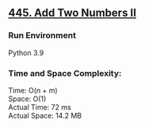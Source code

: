 ## [445. Add Two Numbers II](https://leetcode.com/problems/add-two-numbers-ii/)

### Run Environment
Python 3.9

### Time and Space Complexity:
Time: O(n + m)  
Space: O(1)  
Actual Time: 72 ms  
Actual Space: 14.2 MB
